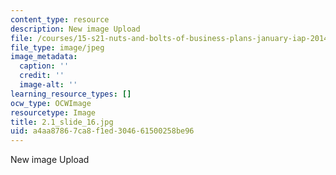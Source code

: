 ```yaml
---
content_type: resource
description: New image Upload
file: /courses/15-s21-nuts-and-bolts-of-business-plans-january-iap-2014/a4aa87867ca8f1ed304661500258be96_2.1_slide_16.jpg
file_type: image/jpeg
image_metadata:
  caption: ''
  credit: ''
  image-alt: ''
learning_resource_types: []
ocw_type: OCWImage
resourcetype: Image
title: 2.1_slide_16.jpg
uid: a4aa8786-7ca8-f1ed-3046-61500258be96
---
```

New image Upload
